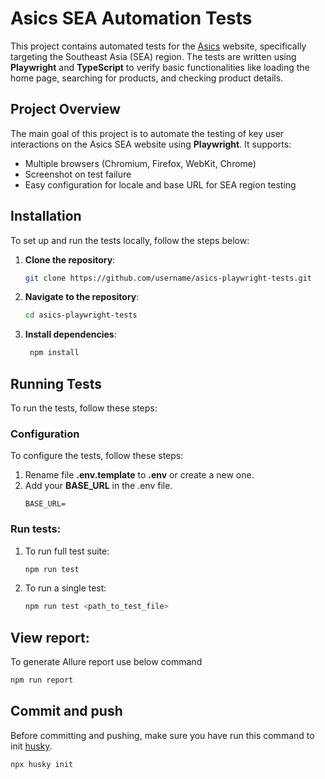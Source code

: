 # Asics SEA Automation Tests

This project contains automated tests for the [Asics](https://www.asics.com) website, specifically targeting the Southeast Asia (SEA) region. The tests are written using **Playwright** and **TypeScript** to verify basic functionalities like loading the home page, searching for products, and checking product details.

## Project Overview

The main goal of this project is to automate the testing of key user interactions on the Asics SEA website using **Playwright**. It supports:

- Multiple browsers (Chromium, Firefox, WebKit, Chrome)
- Screenshot on test failure
- Easy configuration for locale and base URL for SEA region testing

## Installation

To set up and run the tests locally, follow the steps below:

1. **Clone the repository**:
   ```bash
   git clone https://github.com/username/asics-playwright-tests.git
   
2. **Navigate to the repository**:
   ```bash
   cd asics-playwright-tests
   ```
3. **Install dependencies**:
   ```bash
    npm install
   ```

## Running Tests

To run the tests, follow these steps:

### Configuration

To configure the tests, follow these steps:

1. Rename file **.env.template** to **.env** or create a new one.
2. Add your **BASE_URL** in the .env file.
   ```
   BASE_URL=
   ```

### Run tests:

   1. To run full test suite:

      ```bash
      npm run test
      ```

   2. To run a single test:

      ```bash
      npm run test <path_to_test_file>
      ```

## View report:
To generate Allure report use below command
   ```bash
   npm run report
   ```

## Commit and push

Before committing and pushing, make sure you have run this command to init [husky](https://www.npmjs.com/package/husky).
   ```bash
   npx husky init
   ```